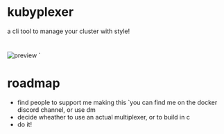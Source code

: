 # kubyplexer
a cli tool to manage your cluster with style!
<br>
#
 ![preview](https://github.com/ji-soft/kubyplexer/blob/main/kubyplexer_final.png)
`
<br>
# roadmap
- find people to support me making this `you can find me on the docker discord channel, or use dm
- decide wheather to use an actual multiplexer, or to build in c
- do it! 
